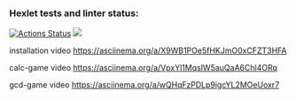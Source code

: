 ### Hexlet tests and linter status:
[![Actions Status](https://github.com/michaelk77/python-project-49/workflows/hexlet-check/badge.svg)](https://github.com/michaelk77/python-project-49/actions)
<a href="https://codeclimate.com/github/michaelk77/python-project-49/maintainability"><img src="https://api.codeclimate.com/v1/badges/e0a8e479c1736b560bb5/maintainability" /></a>

installation video
https://asciinema.org/a/X9WB1POe5fHKJmO0xCFZT3HFA

calc-game video
https://asciinema.org/a/VpxYl1MqsIW5auQaA6Chl4ORq

gcd-game video
https://asciinema.org/a/wQHqFzPDLp9igcYL2MOeUoxr7
